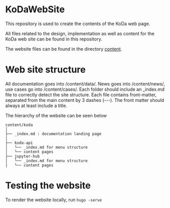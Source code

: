 # KoDaWebSite

This repository is used to create the contents of the KoDa web page.

All files related to the design, implementation as well as content for the KoDa web site can be found in this
repository.

The website files can be found in the directory [content](./content).

# Web site structure

All documentation goes into /content/data/. News goes into /content/news/, use cases go into /content/cases/. Each
folder should include an _index.md file to correctly detect the site structure. Each file contains front-matter,
separated from the main content by 3 dashes (---). The front matter should always at least include a title. 

The hierarchy of the website can be seen below

```
content/koda
│
├── _index.md : documentation landing page
│
├── koda-api
│   └── _index.md for menu structure
│   └── content pages
├── jupyter-hub
│   └── _index.md for menu structure
│   └── content pages
```

# Testing the website

To render the website locally, run `hugo -serve`